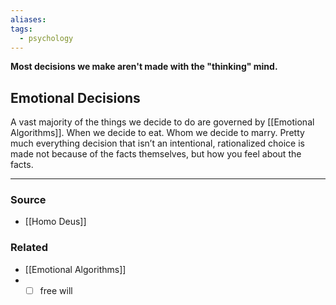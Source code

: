 ```yaml
---
aliases: 
tags:
  - psychology
---
```

**Most decisions we make aren't made with the "thinking" mind.**

## Emotional Decisions

A vast majority of the things we decide to do are governed by [[Emotional Algorithms]]. When we decide to eat. Whom we decide to marry. Pretty much everything decision that isn’t an intentional, rationalized choice is made not because of the facts themselves, but how you feel about the facts.

---

### Source
- [[Homo Deus]]

### Related
- [[Emotional Algorithms]]
- - [ ]  free will
